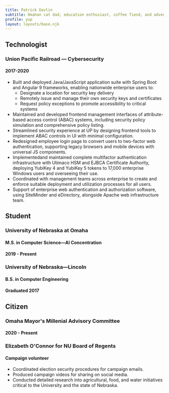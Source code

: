 ```yaml
---
title: Patrick Davlin
subtitle: Omahan cat dad, education enthusiast, coffee fiend, and adventurous indoorsman. I love to write code, read books, and ride my bike. 
profile: yup
layout: layouts/base.njk
---
```


## Technologist 
### Union Pacific Railroad — Cybersecurity
#### 2017-2020
- Built and deployed Java/JavaScript application suite with Spring Boot and Angular 9 frameworks, enabling nationwide enterprise users to:
  - Designate a location for security key delivery 
  - Remotely issue and manage their own security keys and certificates
  - Request policy exceptions to promote accessibility to critical systems
- Maintained and developed frontend management interfaces of attribute-based access control (ABAC) systems, including security policy simulation and comprehensive policy listing.
- Streamlined security experience at UP by designing frontend tools to implement ABAC controls in UI with minimal configuration.
- Redesigned employee login page to convert users to two-factor web authentication, supporting legacy browsers and mobile devices with universal JS components.
- Implementedand maintained complete multifactor authentication infrastructure with Utimaco HSM and EJBCA Certificate Authority, deploying YubiKey 4 and YubiKey 5 tokens to 17,000 enterprise Windows users and overseeing their use.
- Coordinated with management teams across enterprise to create and enforce suitable deployment and utilization processes for all users.
- Support of enterprise web authentication and authorization software, using SiteMinder and eDirectory, alongside Apache web infrastructure team.

## Student
### University of Nebraska at Omaha
#### M.S. in Computer Science—AI Concentration
#### 2019 - Present

### University of Nebraska—Lincoln
#### B.S. in Computer Engineering
#### Graduated 2017

## Citizen
### Omaha Mayor's Millenial Advisory Committee
#### 2020 - Present

### Elizabeth O'Connor for NU Board of Regents
#### Campaign volunteer
- Coordinated election security procedures for campaign emails.
- Produced campaign videos for sharing on social media.
- Conducted detailed research into agricultural, food, and water initiatives critical to the University and the state of Nebraska.